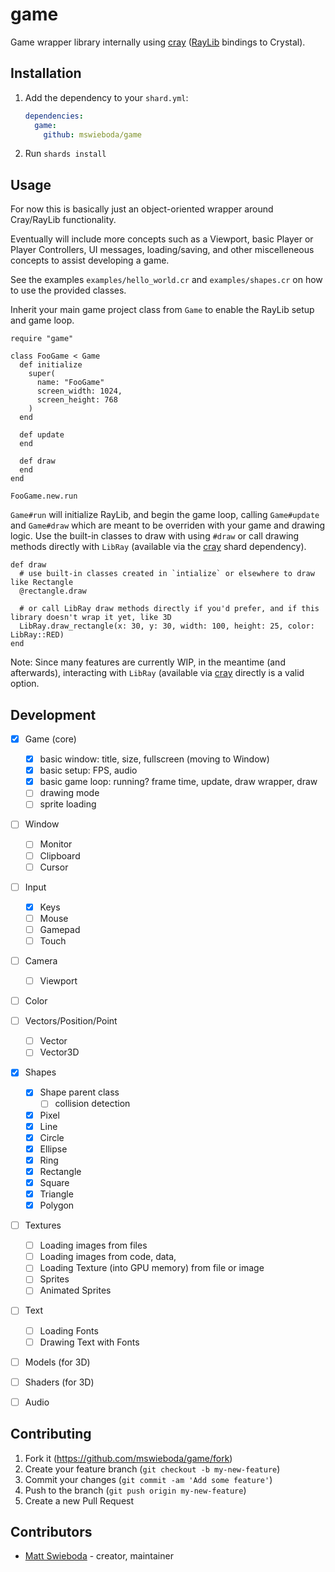 # game

Game wrapper library internally using [cray](http://github.com/mswieboda/cray) ([RayLib](http://raylib.com) bindings to Crystal).


## Installation

1. Add the dependency to your `shard.yml`:

   ```yaml
   dependencies:
     game:
       github: mswieboda/game
   ```

2. Run `shards install`


## Usage

For now this is basically just an object-oriented wrapper around Cray/RayLib functionality.

Eventually will include more concepts such as a Viewport, basic Player or Player Controllers, UI messages, loading/saving, and other miscelleneous concepts to assist developing a game.

See the examples `examples/hello_world.cr` and `examples/shapes.cr` on how to use the provided classes.

Inherit your main game project class from `Game` to enable the RayLib setup and game loop.

```crystal
require "game"

class FooGame < Game
  def initialize
    super(
      name: "FooGame"
      screen_width: 1024,
      screen_height: 768
    )
  end

  def update
  end

  def draw
  end
end

FooGame.new.run
```

`Game#run` will initialize RayLib, and begin the game loop, calling `Game#update` and `Game#draw` which are meant to be overriden with your game and drawing logic. Use the built-in classes to draw with using `#draw` or call drawing methods directly with `LibRay` (available via the [cray](http://github.com/mswieboda/cray) shard dependency).

```crystal
def draw
  # use built-in classes created in `intialize` or elsewhere to draw like Rectangle
  @rectangle.draw

  # or call LibRay draw methods directly if you'd prefer, and if this library doesn't wrap it yet, like 3D
  LibRay.draw_rectangle(x: 30, y: 30, width: 100, height: 25, color: LibRay::RED)
end
```

Note: Since many features are currently WIP, in the meantime (and afterwards), interacting with `LibRay` (available via [cray](http://github.com/mswieboda/cray) directly is a valid option.


## Development

- [x] Game (core)
  - [x] basic window: title, size, fullscreen (moving to Window)
  - [x] basic setup: FPS, audio
  - [x] basic game loop: running? frame time, update, draw wrapper, draw
  - [ ] drawing mode
  - [ ] sprite loading
- [ ] Window
  - [ ] Monitor
  - [ ] Clipboard
  - [ ] Cursor
- [ ] Input
  - [x] Keys
  - [ ] Mouse
  - [ ] Gamepad
  - [ ] Touch
- [ ] Camera
  - [ ] Viewport
- [ ] Color
- [ ] Vectors/Position/Point
  - [ ] Vector
  - [ ] Vector3D
- [x] Shapes
  - [x] Shape parent class
    - [ ] collision detection
  - [x] Pixel
  - [x] Line
  - [x] Circle
  - [x] Ellipse
  - [x] Ring
  - [x] Rectangle
  - [x] Square
  - [x] Triangle
  - [x] Polygon
- [ ] Textures
  - [ ] Loading images from files
  - [ ] Loading images from code, data,
  - [ ] Loading Texture (into GPU memory) from file or image
  - [ ] Sprites
  - [ ] Animated Sprites
- [ ] Text
  - [ ] Loading Fonts
  - [ ] Drawing Text with Fonts
- [ ] Models (for 3D)
- [ ] Shaders (for 3D)
- [ ] Audio


## Contributing

1. Fork it (<https://github.com/mswieboda/game/fork>)
2. Create your feature branch (`git checkout -b my-new-feature`)
3. Commit your changes (`git commit -am 'Add some feature'`)
4. Push to the branch (`git push origin my-new-feature`)
5. Create a new Pull Request


## Contributors

- [Matt Swieboda](https://github.com/mswieboda) - creator, maintainer

